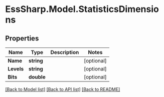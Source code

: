 # EssSharp.Model.StatisticsDimensions

## Properties

Name | Type | Description | Notes
------------ | ------------- | ------------- | -------------
**Name** | **string** |  | [optional] 
**Levels** | **string** |  | [optional] 
**Bits** | **double** |  | [optional] 

[[Back to Model list]](../README.md#documentation-for-models) [[Back to API list]](../README.md#documentation-for-api-endpoints) [[Back to README]](../README.md)

